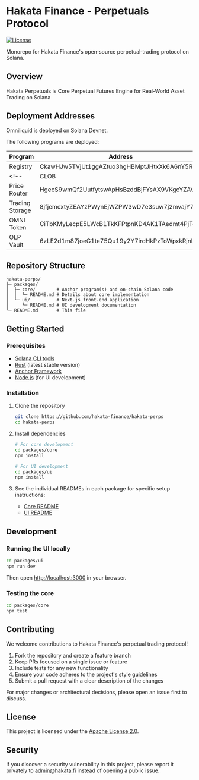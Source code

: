 # Hakata Finance - Perpetuals Protocol

[![License](https://img.shields.io/badge/License-Apache%202.0-blue.svg)](LICENSE)

Monorepo for Hakata Finance's open‑source perpetual‑trading protocol on Solana.

## Overview

Hakata Perpetuals is Core Perpetual Futures Engine for Real-World Asset Trading on Solana

## Deployment Addresses

Omniliquid is deployed on Solana Devnet.

The following programs are deployed:

| Program                | Address                                      |
|------------------------|----------------------------------------------|
| Registry               | CkawHJw5TVjUt1ggAZtuo3hgHBMptJHtxXk6A6nY5RWg |
<!-- | CLOB                   | 573mPaFytnEp1y9oKtHd1aNfwcxRc4ExYY1LthCVR4sX |
| Price Router           | HgecS9wmQf2UutfytswApHsBzddBjFYsAX9VKgcYZAVu |
| Trading Storage        | 8jfjemcxtyZEAYzPWynEjWZPW3wD7e3suw7j2mvajY7A |
| OMNI Token             | CiTbKMyLecpE5LWcB1TkKFPtpnKD4AK1TAedmt4PjTgB |
| OLP Vault              | 6zLE2d1m87joeG1te75Qu19y2Y7irdHkPzToWpxkRjnL | -->

## Repository Structure

```text
hakata-perps/
├─ packages/
│  ├─ core/        # Anchor program(s) and on-chain Solana code
│  │  └─ README.md # Details about core implementation
│  └─ ui/          # Next.js front-end application
│     └─ README.md # UI development documentation
└─ README.md       # This file
```

## Getting Started

### Prerequisites

- [Solana CLI tools](https://docs.solana.com/cli/install-solana-cli-tools)
- [Rust](https://rustup.rs/) (latest stable version)
- [Anchor Framework](https://www.anchor-lang.com/docs/installation)
- [Node.js](https://nodejs.org/) (for UI development)

### Installation

1. Clone the repository

   ```bash
   git clone https://github.com/hakata-finance/hakata-perps
   cd hakata-perps
   ```

2. Install dependencies

   ```bash
   # For core development
   cd packages/core
   npm install
   
   # For UI development
   cd packages/ui
   npm install
   ```

3. See the individual READMEs in each package for specific setup instructions:
   - [Core README](packages/core/README.md)
   - [UI README](packages/ui/README.md)

## Development

### Running the UI locally

```bash
cd packages/ui
npm run dev
```

Then open [http://localhost:3000](http://localhost:3000) in your browser.

### Testing the core

```bash
cd packages/core
npm test
```

## Contributing

We welcome contributions to Hakata Finance's perpetual trading protocol!

1. Fork the repository and create a feature branch
2. Keep PRs focused on a single issue or feature
3. Include tests for any new functionality
4. Ensure your code adheres to the project's style guidelines
5. Submit a pull request with a clear description of the changes

For major changes or architectural decisions, please open an issue first to discuss.

## License

This project is licensed under the [Apache License 2.0](LICENSE).

## Security

If you discover a security vulnerability in this project, please report it privately to <admin@hakata.fi> instead of opening a public issue.
